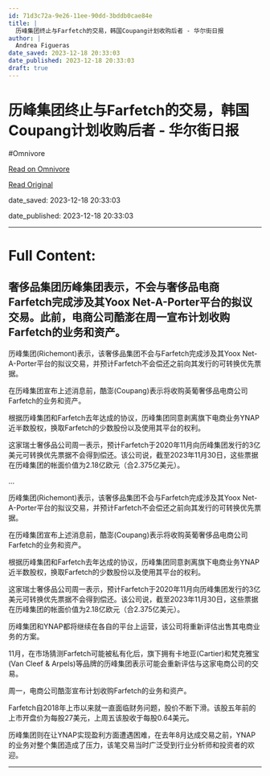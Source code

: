 ```yaml
---
id: 71d3c72a-9e26-11ee-90dd-3bddb0cae84e
title: |
  历峰集团终止与Farfetch的交易，韩国Coupang计划收购后者 - 华尔街日报
author: |
  Andrea Figueras
date_saved: 2023-12-18 20:33:03
date_published: 2023-12-18 20:33:03
draft: true
---
```


# 历峰集团终止与Farfetch的交易，韩国Coupang计划收购后者 - 华尔街日报
#Omnivore

[Read on Omnivore](https://omnivore.app/me/farfetch-coupang-18c80510ea0)

[Read Original](https://cn.wsj.com/amp/articles/%E5%8E%86%E5%B3%B0%E9%9B%86%E5%9B%A2%E7%BB%88%E6%AD%A2%E4%B8%8Efarfetch%E7%9A%84ynap%E4%BA%A4%E6%98%93-3c683782)

date_saved: 2023-12-18 20:33:03

date_published: 2023-12-18 20:33:03

--- 

# Full Content: 

## 奢侈品集团历峰集团表示，不会与奢侈品电商Farfetch完成涉及其Yoox Net-A-Porter平台的拟议交易。此前，电商公司酷澎在周一宣布计划收购Farfetch的业务和资产。

历峰集团(Richemont)表示，该奢侈品集团不会与Farfetch完成涉及其Yoox Net-A-Porter平台的拟议交易，并预计Farfetch不会偿还之前向其发行的可转换优先票据。

在历峰集团宣布上述消息前，酷澎(Coupang)表示将收购英葡奢侈品电商公司Farfetch的业务和资产。

根据历峰集团和Farfetch去年达成的协议，历峰集团同意剥离旗下电商业务YNAP近半数股权，换取Farfetch的少数股份以及使用其平台的权利。

这家瑞士奢侈品公司周一表示，预计Farfetch于2020年11月向历峰集团发行的3亿美元可转换优先票据不会得到偿还。该公司说，截至2023年11月30日，这些票据在历峰集团的帐面价值为2.18亿欧元（合2.375亿美元）。

...

历峰集团(Richemont)表示，该奢侈品集团不会与Farfetch完成涉及其Yoox Net-A-Porter平台的拟议交易，并预计Farfetch不会偿还之前向其发行的可转换优先票据。

在历峰集团宣布上述消息前，酷澎(Coupang)表示将收购英葡奢侈品电商公司Farfetch的业务和资产。

根据历峰集团和Farfetch去年达成的协议，历峰集团同意剥离旗下电商业务YNAP近半数股权，换取Farfetch的少数股份以及使用其平台的权利。

这家瑞士奢侈品公司周一表示，预计Farfetch于2020年11月向历峰集团发行的3亿美元可转换优先票据不会得到偿还。该公司说，截至2023年11月30日，这些票据在历峰集团的帐面价值为2.18亿欧元（合2.375亿美元）。

历峰集团和YNAP都将继续在各自的平台上运营，该公司将重新评估出售其电商业务的方案。

11月，在市场猜测Farfetch可能被私有化后，旗下拥有卡地亚(Cartier)和梵克雅宝(Van Cleef & Arpels)等品牌的历峰集团表示可能会重新评估与这家电商公司的交易。

周一，电商公司酷澎宣布计划收购Farfetch的业务和资产。

Farfetch自2018年上市以来就一直面临财务问题，股价不断下滑。该股五年前的上市开盘价为每股27美元，上周五该股收于每股0.64美元。

历峰集团则在让YNAP实现盈利方面遭遇困难，在去年8月达成交易之前，YNAP的业务对整个集团造成了压力，该笔交易当时广泛受到行业分析师和投资者的欢迎。

---

